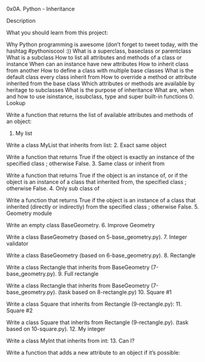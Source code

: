 0x0A. Python - Inheritance

Description

What you should learn from this project:

Why Python programming is awesome (don’t forget to tweet today, with the hashtag #pythoniscool :))
What is a superclass, baseclass or parentclass
What is a subclass
How to list all attributes and methods of a class or instance
When can an instance have new attributes
How to inherit class from another
How to define a class with multiple base classes
What is the default class every class inherit from
How to override a method or attribute inherited from the base class
Which attributes or methods are available by heritage to subclasses
What is the purpose of inheritance
What are, when and how to use isinstance, issubclass, type and super built-in functions
0. Lookup

Write a function that returns the list of available attributes and methods of an object:
1. My list

Write a class MyList that inherits from list:
2. Exact same object

Write a function that returns True if the object is exactly an instance of the specified class ; otherwise False.
3. Same class or inherit from

Write a function that returns True if the object is an instance of, or if the object is an instance of a class that inherited from, the specified class ; otherwise False.
4. Only sub class of

Write a function that returns True if the object is an instance of a class that inherited (directly or indirectly) from the specified class ; otherwise False.
5. Geometry module

Write an empty class BaseGeometry.
6. Improve Geometry

Write a class BaseGeometry (based on 5-base_geometry.py).
7. Integer validator

Write a class BaseGeometry (based on 6-base_geometry.py).
8. Rectangle

Write a class Rectangle that inherits from BaseGeometry (7-base_geometry.py).
9. Full rectangle

Write a class Rectangle that inherits from BaseGeometry (7-base_geometry.py). (task based on 8-rectangle.py)
10. Square #1

Write a class Square that inherits from Rectangle (9-rectangle.py):
11. Square #2

Write a class Square that inherits from Rectangle (9-rectangle.py). (task based on 10-square.py).
12. My integer

Write a class MyInt that inherits from int:
13. Can I?

Write a function that adds a new attribute to an object if it’s possible:
